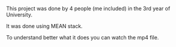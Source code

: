 This project was done by 4 people (me included) in the 3rd year of University.

It was done using MEAN stack.

To understand better what it does you can watch the mp4 file.
